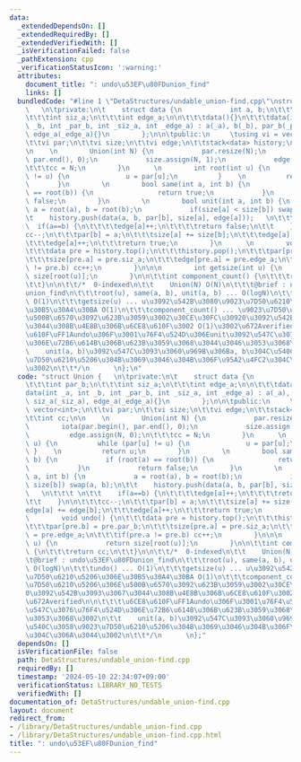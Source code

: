 ```yaml
---
data:
  _extendedDependsOn: []
  _extendedRequiredBy: []
  _extendedVerifiedWith: []
  _isVerificationFailed: false
  _pathExtension: cpp
  _verificationStatusIcon: ':warning:'
  attributes:
    document_title: ": undo\u53EF\u80FDunion_find"
    links: []
  bundledCode: "#line 1 \"DetaStructures/undable_union-find.cpp\"\nstruct Union {\
    \   \n\tprivate:\n\t    struct data {\n            int a, b;\n\t\t\tint par_b;\n\
    \t\t\tint siz_a;\n\t\t\tint edge_a;\n\n\t\t\tdata(){}\n\t\t\tdata(int _a, int\
    \ _b, int _par_b, int _siz_a, int _edge_a) : a(_a), b(_b), par_b(_par_b), siz_a(_siz_a),\
    \ edge_a(_edge_a){}\n        };\n\n\tpublic:\n     \tusing vi = vector<int>;\n\
    \t\tvi par;\n\t\tvi size;\n\t\tvi edge;\n\t\tstack<data> history;\n\t\tint cc;\n\
    \n    \n        Union(int N) {\n            par.resize(N);\n            iota(par.begin(),\
    \ par.end(), 0);\n            size.assign(N, 1);\n            edge.assign(N, 0);\n\
    \t\t\tcc = N;\n        }\n      \n        int root(int u) {\n          while (par[u]\
    \ != u) {\n              u = par[u];\n          }    \n          return u;\n \
    \       }\n        \n        bool same(int a, int b) {\n            if (root(a)\
    \ == root(b)) {\n                return true;\n            }\n            return\
    \ false;\n        }\n        \n        bool unit(int a, int b) {\n           \
    \ a = root(a), b = root(b);\n            if(size[a] < size[b]) swap(a, b);\n\t\
    \t    history.push(data(a, b, par[b], size[a], edge[a]));   \n\t\t\t \n\t\t  \
    \  if(a==b) {\n\t\t\t\tedge[a]++;\n\t\t\t\treturn false;\n\t\t    }\n\n\t\t\t\
    cc--;\n\t\t\tpar[b] = a;\n\t\t\tsize[a] += size[b];\n\t\t\tedge[a] += edge[b];\n\
    \t\t\tedge[a]++;\n\t\t\treturn true;\n        }\n      \n        void undo() {\n\
    \t\t\tdata pre = history.top();\n\t\t\thistory.pop();\n\t\t\tpar[pre.b] = pre.par_b;\n\
    \t\t\tsize[pre.a] = pre.siz_a;\n\t\t\tedge[pre.a] = pre.edge_a;\n\t\t\tif(pre.a\
    \ != pre.b) cc++;\n        }\n\n\n        int getsize(int u) {\n            return\
    \ size[root(u)];\n        }\n\n\t\tint component_count() {\n\t\t\treturn cc;\n\
    \t\t}\n\n\t\t/*  0-indexed\n\t\t    Union(N) O(N)\n\t\t\t@brief : undo\u53EF\u80FD\
    union_find\n\t\t\troot(u), same(a, b), unit(a, b) ... O(logN)\n\t\t\tundo() ...\
    \ O(1)\n\t\t\tgetsize(u) ... u\u3092\u542B\u3080\u9023\u7D50\u6210\u5206\u306E\
    \u30B5\u30A4\u30BA O(1)\n\t\t\tcomponent_count() ... \u9023\u7D50\u6210\u5206\u306E\
    \u500B\u6570\u3092\u623B\u3059\u3002\u30CE\u30FC\u30920\u3092\u542B\u3093\u3067\
    \u3044\u308B\u4E8B\u306B\u6CE8\u610F\u3002 O(1)\u3002\u672Averified\n\n\t\t\t\u6CE8\
    \u610F\uFF1Aundo\u306F\u3001\u76F4\u524D\u306Eunit\u3092\u547C\u3076\u76F4\u524D\
    \u306E\u72B6\u614B\u306B\u623B\u3059\u3068\u3044\u3046\u3053\u3068\u3002\n\t\t\
    \    unit(a, b)\u3092\u547C\u3093\u3060\u969B\u306Ba, b\u304C\u540C\u3058\u9023\
    \u7D50\u6210\u5206\u304B\u3069\u3046\u304B\u306F\u95A2\u4FC2\u304C\u306A\u3044\
    \u3002\n\t\t*/\n      \n};\n"
  code: "struct Union {   \n\tprivate:\n\t    struct data {\n            int a, b;\n\
    \t\t\tint par_b;\n\t\t\tint siz_a;\n\t\t\tint edge_a;\n\n\t\t\tdata(){}\n\t\t\t\
    data(int _a, int _b, int _par_b, int _siz_a, int _edge_a) : a(_a), b(_b), par_b(_par_b),\
    \ siz_a(_siz_a), edge_a(_edge_a){}\n        };\n\n\tpublic:\n     \tusing vi =\
    \ vector<int>;\n\t\tvi par;\n\t\tvi size;\n\t\tvi edge;\n\t\tstack<data> history;\n\
    \t\tint cc;\n\n    \n        Union(int N) {\n            par.resize(N);\n    \
    \        iota(par.begin(), par.end(), 0);\n            size.assign(N, 1);\n  \
    \          edge.assign(N, 0);\n\t\t\tcc = N;\n        }\n      \n        int root(int\
    \ u) {\n          while (par[u] != u) {\n              u = par[u];\n         \
    \ }    \n          return u;\n        }\n        \n        bool same(int a, int\
    \ b) {\n            if (root(a) == root(b)) {\n                return true;\n\
    \            }\n            return false;\n        }\n        \n        bool unit(int\
    \ a, int b) {\n            a = root(a), b = root(b);\n            if(size[a] <\
    \ size[b]) swap(a, b);\n\t\t    history.push(data(a, b, par[b], size[a], edge[a]));\
    \   \n\t\t\t \n\t\t    if(a==b) {\n\t\t\t\tedge[a]++;\n\t\t\t\treturn false;\n\
    \t\t    }\n\n\t\t\tcc--;\n\t\t\tpar[b] = a;\n\t\t\tsize[a] += size[b];\n\t\t\t\
    edge[a] += edge[b];\n\t\t\tedge[a]++;\n\t\t\treturn true;\n        }\n      \n\
    \        void undo() {\n\t\t\tdata pre = history.top();\n\t\t\thistory.pop();\n\
    \t\t\tpar[pre.b] = pre.par_b;\n\t\t\tsize[pre.a] = pre.siz_a;\n\t\t\tedge[pre.a]\
    \ = pre.edge_a;\n\t\t\tif(pre.a != pre.b) cc++;\n        }\n\n\n        int getsize(int\
    \ u) {\n            return size[root(u)];\n        }\n\n\t\tint component_count()\
    \ {\n\t\t\treturn cc;\n\t\t}\n\n\t\t/*  0-indexed\n\t\t    Union(N) O(N)\n\t\t\
    \t@brief : undo\u53EF\u80FDunion_find\n\t\t\troot(u), same(a, b), unit(a, b) ...\
    \ O(logN)\n\t\t\tundo() ... O(1)\n\t\t\tgetsize(u) ... u\u3092\u542B\u3080\u9023\
    \u7D50\u6210\u5206\u306E\u30B5\u30A4\u30BA O(1)\n\t\t\tcomponent_count() ... \u9023\
    \u7D50\u6210\u5206\u306E\u500B\u6570\u3092\u623B\u3059\u3002\u30CE\u30FC\u3092\
    0\u3092\u542B\u3093\u3067\u3044\u308B\u4E8B\u306B\u6CE8\u610F\u3002 O(1)\u3002\
    \u672Averified\n\n\t\t\t\u6CE8\u610F\uFF1Aundo\u306F\u3001\u76F4\u524D\u306Eunit\u3092\
    \u547C\u3076\u76F4\u524D\u306E\u72B6\u614B\u306B\u623B\u3059\u3068\u3044\u3046\
    \u3053\u3068\u3002\n\t\t    unit(a, b)\u3092\u547C\u3093\u3060\u969B\u306Ba, b\u304C\
    \u540C\u3058\u9023\u7D50\u6210\u5206\u304B\u3069\u3046\u304B\u306F\u95A2\u4FC2\
    \u304C\u306A\u3044\u3002\n\t\t*/\n      \n};"
  dependsOn: []
  isVerificationFile: false
  path: DetaStructures/undable_union-find.cpp
  requiredBy: []
  timestamp: '2024-05-10 22:34:07+09:00'
  verificationStatus: LIBRARY_NO_TESTS
  verifiedWith: []
documentation_of: DetaStructures/undable_union-find.cpp
layout: document
redirect_from:
- /library/DetaStructures/undable_union-find.cpp
- /library/DetaStructures/undable_union-find.cpp.html
title: ": undo\u53EF\u80FDunion_find"
---
```

